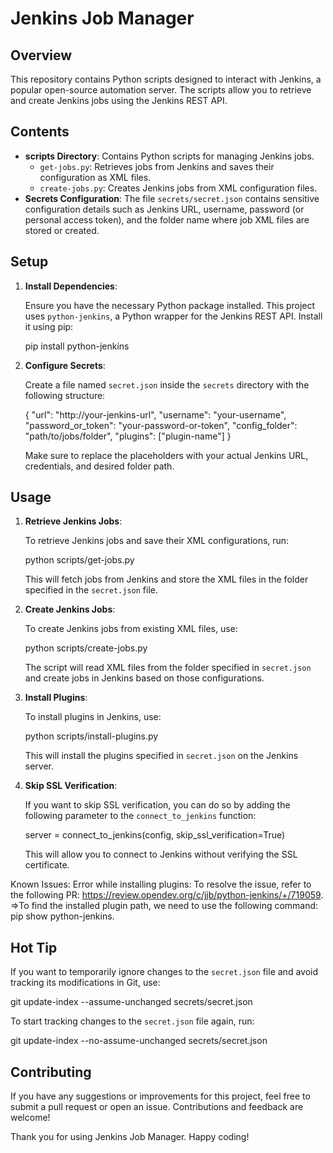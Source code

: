 # Jenkins Job Manager

## Overview

This repository contains Python scripts designed to interact with Jenkins, a popular open-source automation server. The scripts allow you to retrieve and create Jenkins jobs using the Jenkins REST API.

## Contents

- **scripts Directory**: Contains Python scripts for managing Jenkins jobs.
  - `get-jobs.py`: Retrieves jobs from Jenkins and saves their configuration as XML files.
  - `create-jobs.py`: Creates Jenkins jobs from XML configuration files.
- **Secrets Configuration**: The file `secrets/secret.json` contains sensitive configuration details such as Jenkins URL, username, password (or personal access token), and the folder name where job XML files are stored or created.

## Setup

1. **Install Dependencies**:

   Ensure you have the necessary Python package installed. This project uses `python-jenkins`, a Python wrapper for the Jenkins REST API. Install it using pip:

   pip install python-jenkins

2. **Configure Secrets**:

   Create a file named `secret.json` inside the `secrets` directory with the following structure:

   {
     "url": "http://your-jenkins-url",
     "username": "your-username",
     "password_or_token": "your-password-or-token",
     "config_folder": "path/to/jobs/folder",
     "plugins": ["plugin-name"]
   }

   Make sure to replace the placeholders with your actual Jenkins URL, credentials, and desired folder path.

## Usage

1. **Retrieve Jenkins Jobs**:

   To retrieve Jenkins jobs and save their XML configurations, run:

   python scripts/get-jobs.py


   This will fetch jobs from Jenkins and store the XML files in the folder specified in the `secret.json` file.

2. **Create Jenkins Jobs**:

   To create Jenkins jobs from existing XML files, use:


   python scripts/create-jobs.py


   The script will read XML files from the folder specified in `secret.json` and create jobs in Jenkins based on those configurations.

3. **Install Plugins**:

   To install plugins in Jenkins, use:

   python scripts/install-plugins.py


   This will install the plugins specified in `secret.json` on the Jenkins server.

4. **Skip SSL Verification**:

   If you want to skip SSL verification, you can do so by adding the following parameter to the `connect_to_jenkins` function:

   server = connect_to_jenkins(config, skip_ssl_verification=True)

   This will allow you to connect to Jenkins without verifying the SSL certificate.

Known Issues:
   Error while installing plugins:
   To resolve the issue, refer to the following PR: https://review.opendev.org/c/jjb/python-jenkins/+/719059.
   =>To find the installed plugin path, we need to use the following command: pip show python-jenkins.


## Hot Tip

If you want to temporarily ignore changes to the `secret.json` file and avoid tracking its modifications in Git, use:

git update-index --assume-unchanged secrets/secret.json

To start tracking changes to the `secret.json` file again, run:

git update-index --no-assume-unchanged secrets/secret.json

## Contributing
If you have any suggestions or improvements for this project, feel free to submit a pull request or open an issue. Contributions and feedback are welcome!

Thank you for using Jenkins Job Manager. Happy coding!

